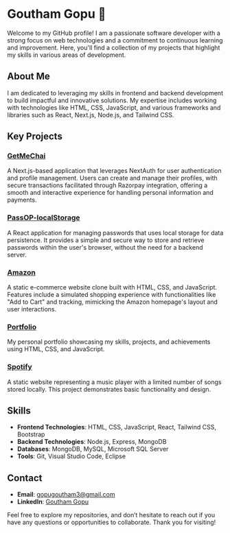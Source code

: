 # Goutham Gopu 👋

Welcome to my GitHub profile! I am a passionate software developer with a strong focus on web technologies and a commitment to continuous learning and improvement. Here, you'll find a collection of my projects that highlight my skills in various areas of development.

## About Me

I am dedicated to leveraging my skills in frontend and backend development to build impactful and innovative solutions. My expertise includes working with technologies like HTML, CSS, JavaScript, and various frameworks and libraries such as React, Next.js, Node.js, and Tailwind CSS.

## Key Projects

### [GetMeChai](https://github.com/GouthamGopu/GetMeChai)

A Next.js-based application that leverages NextAuth for user authentication and profile management. Users can create and manage their profiles, with secure transactions facilitated through Razorpay integration, offering a smooth and interactive experience for handling personal information and payments.

### [PassOP-localStorage](https://github.com/GouthamGopu/PassOP-localStorage)

A  React application for managing passwords that uses local storage for data persistence. It provides a simple and secure way to store and retrieve passwords within the user's browser, without the need for a backend server.

### [Amazon](https://github.com/GouthamGopu/Amazon)

A static e-commerce website clone built with HTML, CSS, and JavaScript. Features include a simulated shopping experience with functionalities like "Add to Cart" and tracking, mimicking the Amazon homepage's layout and user interactions.

### [Portfolio](https://github.com/GouthamGopu/Portfolio)

My personal portfolio showcasing my skills, projects, and achievements using HTML, CSS, and JavaScript.

### [Spotify](https://github.com/GouthamGopu/Spotify)

A static website representing a music player with a limited number of songs stored locally. This project demonstrates basic functionality and design.

## Skills

- **Frontend Technologies**: HTML, CSS, JavaScript, React, Tailwind CSS, Bootstrap
- **Backend Technologies**: Node.js, Express, MongoDB
- **Databases**: MongoDB, MySQL, Microsoft SQL Server
- **Tools**: Git, Visual Studio Code, Eclipse

## Contact

- **Email**: [gopugoutham3@gmail.com](mailto:gopugoutham3@gmail.com)
- **LinkedIn**: [Goutham Gopu](https://www.linkedin.com/in/gouthamgopu/)

Feel free to explore my repositories, and don’t hesitate to reach out if you have any questions or opportunities to collaborate. Thank you for visiting!
